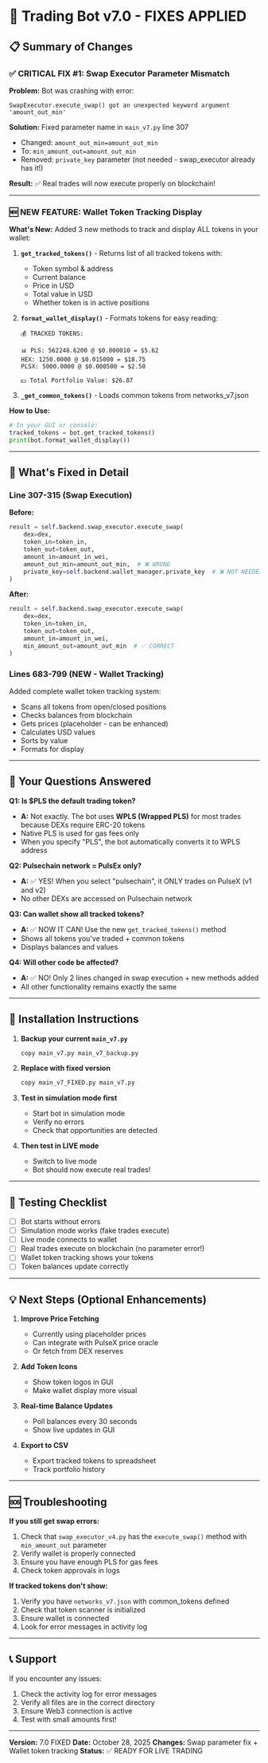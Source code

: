 # 🔧 Trading Bot v7.0 - FIXES APPLIED

## 📋 Summary of Changes

### ✅ **CRITICAL FIX #1: Swap Executor Parameter Mismatch**
**Problem:** Bot was crashing with error: 
```
SwapExecutor.execute_swap() got an unexpected keyword argument 'amount_out_min'
```

**Solution:** Fixed parameter name in `main_v7.py` line 307
- Changed: `amount_out_min=amount_out_min` 
- To: `min_amount_out=amount_out_min`
- Removed: `private_key` parameter (not needed - swap_executor already has it!)

**Result:** ✅ Real trades will now execute properly on blockchain!

---

### 🆕 **NEW FEATURE: Wallet Token Tracking Display**

**What's New:**
Added 3 new methods to track and display ALL tokens in your wallet:

1. **`get_tracked_tokens()`** - Returns list of all tracked tokens with:
   - Token symbol & address
   - Current balance
   - Price in USD
   - Total value in USD
   - Whether token is in active positions

2. **`format_wallet_display()`** - Formats tokens for easy reading:
   ```
   💰 TRACKED TOKENS:
   
   📊 PLS: 562248.6200 @ $0.000010 = $5.62
   HEX: 1250.0000 @ $0.015000 = $18.75
   PLSX: 5000.0000 @ $0.000500 = $2.50
   
   💵 Total Portfolio Value: $26.87
   ```

3. **`_get_common_tokens()`** - Loads common tokens from networks_v7.json

**How to Use:**
```python
# In your GUI or console:
tracked_tokens = bot.get_tracked_tokens()
print(bot.format_wallet_display())
```

---

## 🎯 What's Fixed in Detail

### Line 307-315 (Swap Execution)
**Before:**
```python
result = self.backend.swap_executor.execute_swap(
    dex=dex,
    token_in=token_in,
    token_out=token_out,
    amount_in=amount_in_wei,
    amount_out_min=amount_out_min,  # ❌ WRONG
    private_key=self.backend.wallet_manager.private_key  # ❌ NOT NEEDED
)
```

**After:**
```python
result = self.backend.swap_executor.execute_swap(
    dex=dex,
    token_in=token_in,
    token_out=token_out,
    amount_in=amount_in_wei,
    min_amount_out=amount_out_min  # ✅ CORRECT
)
```

### Lines 683-799 (NEW - Wallet Tracking)
Added complete wallet token tracking system:
- Scans all tokens from open/closed positions
- Checks balances from blockchain
- Gets prices (placeholder - can be enhanced)
- Calculates USD values
- Sorts by value
- Formats for display

---

## 📝 Your Questions Answered

**Q1: Is $PLS the default trading token?**
- **A:** Not exactly. The bot uses **WPLS (Wrapped PLS)** for most trades because DEXs require ERC-20 tokens
- Native PLS is used for gas fees only
- When you specify "PLS", the bot automatically converts it to WPLS address

**Q2: Pulsechain network = PulsEx only?**
- **A:** ✅ YES! When you select "pulsechain", it ONLY trades on PulseX (v1 and v2)
- No other DEXs are accessed on Pulsechain network

**Q3: Can wallet show all tracked tokens?**
- **A:** ✅ NOW IT CAN! Use the new `get_tracked_tokens()` method
- Shows all tokens you've traded + common tokens
- Displays balances and values

**Q4: Will other code be affected?**
- **A:** ✅ NO! Only 2 lines changed in swap execution + new methods added
- All other functionality remains exactly the same

---

## 🚀 Installation Instructions

1. **Backup your current `main_v7.py`**
   ```bash
   copy main_v7.py main_v7_backup.py
   ```

2. **Replace with fixed version**
   ```bash
   copy main_v7_FIXED.py main_v7.py
   ```

3. **Test in simulation mode first**
   - Start bot in simulation mode
   - Verify no errors
   - Check that opportunities are detected

4. **Then test in LIVE mode**
   - Switch to live mode
   - Bot should now execute real trades!

---

## 🧪 Testing Checklist

- [ ] Bot starts without errors
- [ ] Simulation mode works (fake trades execute)
- [ ] Live mode connects to wallet
- [ ] Real trades execute on blockchain (no parameter error!)
- [ ] Wallet token tracking shows your tokens
- [ ] Token balances update correctly

---

## 💡 Next Steps (Optional Enhancements)

1. **Improve Price Fetching**
   - Currently using placeholder prices
   - Can integrate with PulseX price oracle
   - Or fetch from DEX reserves

2. **Add Token Icons**
   - Show token logos in GUI
   - Make wallet display more visual

3. **Real-time Balance Updates**
   - Poll balances every 30 seconds
   - Show live updates in GUI

4. **Export to CSV**
   - Export tracked tokens to spreadsheet
   - Track portfolio history

---

## 🆘 Troubleshooting

**If you still get swap errors:**
1. Check that `swap_executor_v4.py` has the `execute_swap()` method with `min_amount_out` parameter
2. Verify wallet is properly connected
3. Ensure you have enough PLS for gas fees
4. Check token approvals in logs

**If tracked tokens don't show:**
1. Verify you have `networks_v7.json` with common_tokens defined
2. Check that token scanner is initialized
3. Ensure wallet is connected
4. Look for error messages in activity log

---

## 📞 Support

If you encounter any issues:
1. Check the activity log for error messages
2. Verify all files are in the correct directory
3. Ensure Web3 connection is active
4. Test with small amounts first!

---

**Version:** 7.0 FIXED
**Date:** October 28, 2025
**Changes:** Swap parameter fix + Wallet token tracking
**Status:** ✅ READY FOR LIVE TRADING
